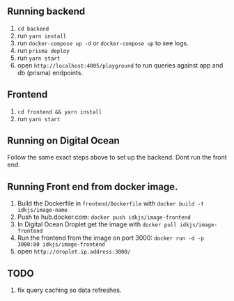 ## Running backend

1.  `cd backend`
1.  run `yarn install`
1.  run `docker-compose up -d` or `docker-compose up` to see logs.
1.  run `prisma deploy`
1.  run `yarn start`
1.  open `http://localhost:4005/playground` to run queries against app and db (prisma) endpoints.

## Frontend

1.  `cd frontend && yarn install`
2.  run `yarn start`

## Running on Digital Ocean

Follow the same exact steps above to set up the backend. Dont run the front end.

## Running Front end from docker image.

1.  Build the Dockerfile in `frontend/Dockerfile` with `docker build -t idkjs/image-name`
2.  Push to hub.docker.com: `docker push idkjs/image-frontend`
3.  In Digital Ocean Droplet get the image with `docker pull idkjs/image-frontend`
4.  Run the frontend from the image on port 3000: `docker run -d -p 3000:80 idkjs/image-frontend`
5.  open `http://droplet.ip.address:3000/`

## TODO

1.  fix query caching so data refreshes.
